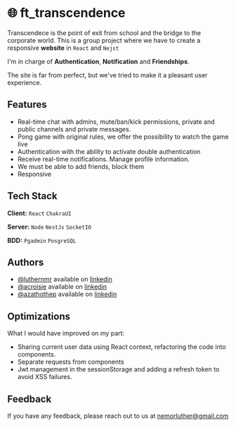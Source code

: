 # 🌐 ft_transcendence

Transcendece is the point of exit from school and the bridge to the corporate world. 
This is a group project where we have to create a responsive **website** in `React` and `Nejst`

I'm in charge of **Authentication**, **Notification** and **Friendships**.


The site is far from perfect, but we've tried to make it a pleasant user experience.




## Features

- Real-time chat with admins, mute/ban/kick permissions, private and public channels and private messages. 
- Pong game with original rules, we offer the possibility to watch the game live
- Authentication with the ability to activate double authentication
- Receive real-time notifications. Manage profile information.
- We must be able to add friends, block them
- Responsive


## Tech Stack

**Client:** `React` `ChakraUI`

**Server:** `Node` `NestJs` `SocketIO`

**BDD:** `Pgadmin` `PosgreSQL`
## Authors

- [@luthernmr](https://github.com/Lutthernmr) available on  [linkedin](https://www.linkedin.com/in/luthernmr/)
- [@acroisie](https://github.com/acroisie) available on  [linkedin](https://www.linkedin.com/in/acroisie/)
- [@azathothep](https://github.com/Azathothepe) available on  [linkedin](https://www.linkedin.com/in/felix-belthoise/)


## Optimizations

What I would have improved on my part:
- Sharing current user data using React context, refactoring the code into components.
- Separate requests from components
- Jwt management in the sessionStorage and adding a refresh token to avoid XSS failures.
## Feedback

If you have any feedback, please reach out to us at nemorluther@gmail.com
